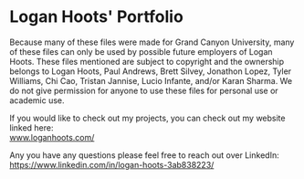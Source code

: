 # Logan Hoots' Portfolio #

Because many of these files were made for Grand Canyon University, many of these files can only be used by possible future employers of Logan Hoots. These files mentioned are subject to copyright and the ownership belongs to Logan Hoots, Paul Andrews, Brett Silvey, Jonathon Lopez, Tyler Williams, Chi Cao, Tristan Jannise, Lucio Infante, and/or Karan Sharma. We do not give permission for anyone to use these files for personal use or academic use.

If you would like to check out my projects, you can check out my website linked here:\
 www.loganhoots.com/

Any you have any questions please feel free to reach out over LinkedIn:\
  https://www.linkedin.com/in/logan-hoots-3ab838223/
